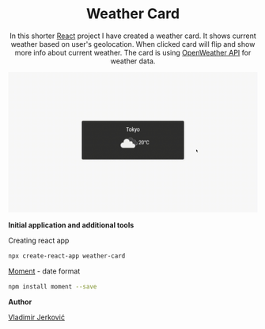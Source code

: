 <h1 align="center">Weather Card</h1>

<p align="center">In this shorter <a href="https://reactjs.org">React</a> project I have created a weather card. It shows current weather based on user's geolocation. When clicked card will flip and show more info about current weather. The card is using <a href="https://openweathermap.org/api">OpenWeather API</a> for weather data.</p>

<img src="github-assets/weather-card.gif" />
  
**Initial application and additional tools**
  
Creating react app 
  
```bash
npx create-react-app weather-card
```
  
<a href="https://momentjs.com">Moment</a> - date format
    
```bash
npm install moment --save
```

**Author**

<a href="https://github.com/Dreadsyl">Vladimir Jerković</a>
